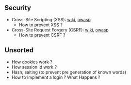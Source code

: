 ## Security
- Cross-Site Scripting (XSS): [wiki](https://en.wikipedia.org/wiki/Cross-site_scripting), [owasp](https://www.owasp.org/index.php/Cross-site_Scripting_(XSS))
  - How to prevent XSS ?
- Cross-Site Request Forgery (CSRF): [wiki](https://en.wikipedia.org/wiki/Cross-site_request_forgery), [owasp](https://www.owasp.org/index.php/Cross-Site_Request_Forgery_(CSRF))
  - How to prevent CSRF ?

## Unsorted
- How cookies work ?
- How session id work ?
- Hash, salting (to prevent pre generation of known words)
- How to implement a login ? What Happens ?
